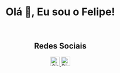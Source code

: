 <div align="center">
    
# Olá 👋, Eu sou o Felipe!<br><br>

## Redes Sociais<br>
<a href="https://github.com/FelipeSz19">
<img alt="GitHub FelipeSz" width="25px" src="https://raw.githubusercontent.com/FelipeSz19/FelipeSz19/main/assets/github.svg">
<a href="https://discord.gg/yCBpBJZ">
<img alt="Discord RengoBot" width="25px" src="https://raw.githubusercontent.com/FelipeSz19/FelipeSz19/main/assets/discord.svg">
</div>

            



